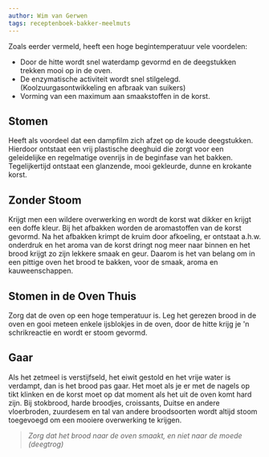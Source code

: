 ```yaml
---
author: Wim van Gerwen
tags: receptenboek-bakker-meelmuts
---
```

Zoals eerder vermeld, heeft een hoge begintemperatuur vele voordelen:
* Door de hitte wordt snel waterdamp gevormd en de deegstukken trekken mooi op in de oven.
* De enzymatische activiteit wordt snel stilgelegd. (Koolzuurgasontwikkeling en afbraak van suikers)
* Vorming van een maximum aan smaakstoffen in de korst.

## Stomen

Heeft als voordeel dat een dampfilm zich afzet op de koude deegstukken. Hierdoor ontstaat een vrij plastische deeghuid die zorgt voor een geleidelijke en regelmatige ovenrijs in de beginfase van het bakken.
Tegelijkertijd ontstaat een glanzende, mooi gekleurde, dunne en krokante korst.

## Zonder Stoom

Krijgt men een wildere overwerking en wordt de korst wat dikker en krijgt een doffe kleur.
Bij het afbakken worden de aromastoffen van de korst gevormd. Na het afbakken krimpt de kruim door afkoeling, er ontstaat a.h.w. onderdruk en het aroma van de korst dringt nog meer naar binnen en het brood krijgt zo zijn lekkere smaak en geur.
Daarom is het van belang om in een pittige oven het brood te bakken, voor de smaak, aroma en kauweenschappen.

## Stomen in de Oven Thuis

Zorg dat de oven op een hoge temperatuur is. Leg het gerezen brood in de oven en gooi meteen enkele ijsblokjes in de oven, door de hitte krijg je 'n schrikreactie en wordt er stoom gevormd.

## Gaar

Als het zetmeel is verstijfseld, het eiwit gestold en het vrije water is verdampt, dan is het brood pas gaar. Het moet als je er met de nagels op tikt klinken en de korst moet op dat moment als het uit de oven komt hard zijn.
Bij stokbrood, harde broodjes, croissants, Duitse en andere vloerbroden, zuurdesem en tal van andere broodsoorten wordt altijd stoom toegevoegd om een mooiere overwerking te krijgen.

> *Zorg dat het brood naar de oven smaakt, en niet naar de moede (deegtrog)*